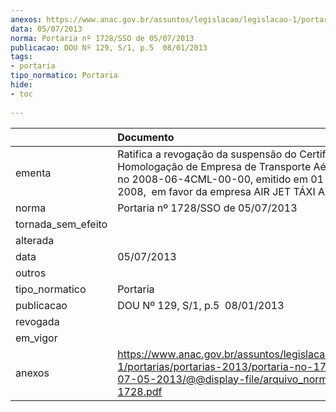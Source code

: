 ```yaml
---
anexos: https://www.anac.gov.br/assuntos/legislacao/legislacao-1/portarias/portarias-2013/portaria-no-1728-sso-de-07-05-2013/@@display-file/arquivo_norma/PA2013-1728.pdf
data: 05/07/2013
norma: Portaria nº 1728/SSO de 05/07/2013
publicacao: DOU Nº 129, S/1, p.5  08/01/2013
tags:
- portaria
tipo_normatico: Portaria
hide: 
- toc 
 
---
```


|                    | Documento                                                                                                                                                                                                   |
|:-------------------|:------------------------------------------------------------------------------------------------------------------------------------------------------------------------------------------------------------|
| ementa             | Ratifica a revogação da suspensão do Certificado de Homologação de Empresa de Transporte Aéreo (CHETA) no 2008-06-4CML-00-00, emitido em 01 de julho de 2008,  em favor da empresa AIR JET TÁXI AÉREO LTDA. |
| norma              | Portaria nº 1728/SSO de 05/07/2013                                                                                                                                                                          |
| tornada_sem_efeito |                                                                                                                                                                                                             |
| alterada           |                                                                                                                                                                                                             |
| data               | 05/07/2013                                                                                                                                                                                                  |
| outros             |                                                                                                                                                                                                             |
| tipo_normatico     | Portaria                                                                                                                                                                                                    |
| publicacao         | DOU Nº 129, S/1, p.5  08/01/2013                                                                                                                                                                            |
| revogada           |                                                                                                                                                                                                             |
| em_vigor           |                                                                                                                                                                                                             |
| anexos             | https://www.anac.gov.br/assuntos/legislacao/legislacao-1/portarias/portarias-2013/portaria-no-1728-sso-de-07-05-2013/@@display-file/arquivo_norma/PA2013-1728.pdf                                           |